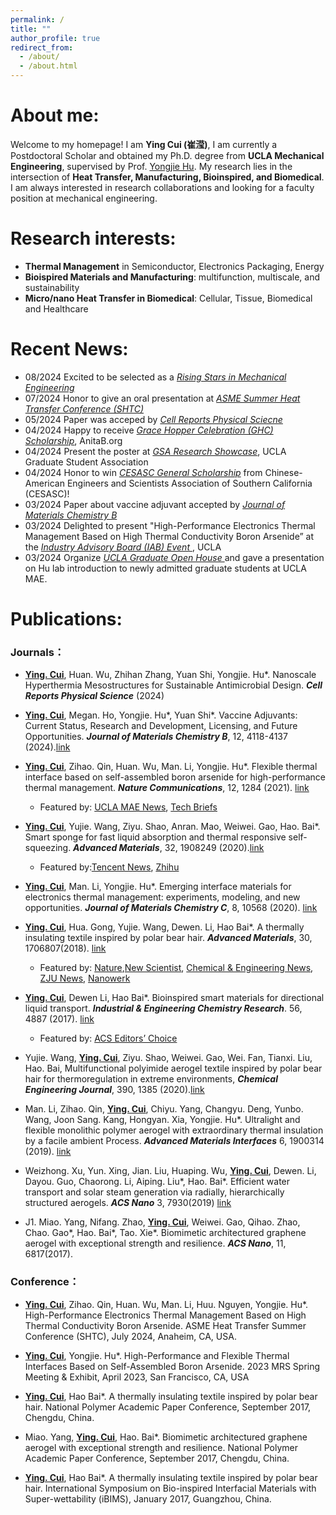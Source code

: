 ```yaml
---
permalink: /
title: ""
author_profile: true
redirect_from: 
  - /about/
  - /about.html
---
```



# About me:
Welcome to my homepage! I am **Ying Cui (崔滢)**, I am currently a Postdoctoral Scholar and obtained my Ph.D. degree from **UCLA Mechanical Engineering**, supervised by Prof. [Yongjie Hu](http://hu.seas.ucla.edu/). 
My research lies in the intersection of **Heat Transfer, Manufacturing, Bioinspired, and Biomedical**. 
I am always interested in research collaborations and looking for a faculty position at mechanical engineering. 

# Research interests:
- **Thermal Management** in Semiconductor, Electronics Packaging, Energy
- **Bioispired Materials and Manufacturing**: multifunction, multiscale, and sustainability
- **Micro/nano Heat Transfer in Biomedical**: Cellular, Tissue, Biomedical and Healthcare


# Recent News:
- 08/2024  Excited to be selected as a *<ins>Rising Stars in Mechanical Engineering*
- 07/2024  Honor to give an oral presentation at *<ins>ASME Summer Heat Transfer Conference (SHTC)*
- 05/2024  Paper was acceped by *<ins>Cell Reports Physical Sciecne</ins>*
- 04/2024  Happy to receive *<ins>Grace Hopper Celebration (GHC) Scholarship</ins>*, AnitaB.org
- 04/2024  Present the poster at *<ins>GSA Research Showcase</ins>*, UCLA Graduate Student Association
- 04/2024  Honor to win *<ins>CESASC General Scholarship</ins>* from Chinese-American Engineers and Scientists Association of Southern California (CESASC)!
- 03/2024  Paper about vaccine adjuvant accepted by  *<ins>Journal of Materials Chemistry B </ins>*
- 03/2024  Delighted to present "High-Performance Electronics Thermal Management Based on High Thermal Conductivity Boron Arsenide” at the  *<ins>Industry Advisory Board (IAB) Event </ins>*, UCLA
- 03/2024  Organize *<ins>UCLA Graduate Open House </ins>* and gave a presentation on Hu lab introduction to newly admitted graduate students at UCLA MAE.

# Publications:
### Journals：
- **<ins>Ying. Cui</ins>**, Huan. Wu, Zhihan Zhang, Yuan Shi, Yongjie. Hu*. Nanoscale Hyperthermia Mesostructures for Sustainable Antimicrobial Design. ***Cell Reports Physical Science*** (2024)
- **<ins>Ying. Cui</ins>**, Megan. Ho, Yongjie. Hu*, Yuan Shi*. Vaccine Adjuvants: Current Status, Research and Development, Licensing, and Future Opportunities. ***Journal of Materials Chemistry B***, 12, 4118-4137 (2024).[link](https://pubs.rsc.org/en/content/articlelanding/2024/tb/d3tb02861e)
- **<ins>Ying. Cui</ins>**, Zihao. Qin, Huan. Wu, Man. Li, Yongjie. Hu*. Flexible thermal interface based on self-assembled boron arsenide for high-performance thermal management. ***Nature Communications***, 12, 1284 (2021). [link](https://www.nature.com/articles/s41467-021-21531-7)
  - Featured by: [UCLA MAE News](https://www.mae.ucla.edu/professor-yongjie-hus-group-self-assembled-manufacturing-for-thermal-management-of-wearable-electronics-and-robotics/), [Tech Briefs](https://www.techbriefs.com/component/content/article/40049-to-handle-the-heat-researchers-add-boron-arsenide-to-high-power-computer-chips)
- **<ins>Ying. Cui</ins>**, Yujie. Wang, Ziyu. Shao, Anran. Mao, Weiwei. Gao, Hao. Bai*. Smart sponge for fast liquid absorption and thermal responsive self-squeezing. ***Advanced Materials***, 32, 1908249 (2020).[link](https://onlinelibrary.wiley.com/doi/full/10.1002/adma.201908249)
  - Featured by:[Tencent News](https://new.qq.com/rain/a/20200223A079ZI00), [Zhihu](https://zhuanlan.zhihu.com/p/108609465)
      
- **<ins>Ying. Cui</ins>**, Man. Li, Yongjie. Hu*. Emerging interface materials for electronics thermal management: experiments, modeling, and new opportunities. ***Journal of Materials Chemistry C***, 8, 10568 (2020). [link](https://pubs.rsc.org/en/content/articlelanding/2020/tc/c9tc05415d)

- **<ins>Ying. Cui</ins>**, Hua. Gong, Yujie. Wang, Dewen. Li, Hao Bai*. A thermally insulating textile inspired by polar bear hair. ***Advanced Materials***, 30, 1706807(2018). [link](https://onlinelibrary.wiley.com/doi/full/10.1002/adma.201706807)
   - Featured by: [Nature](https://www.nature.com/articles/d41586-018-02346-x),[New Scientist](https://www.newscientist.com/article/2161703-bunnies-draped-in-fake-polar-bear-fur-are-both-cosy-and-stealthy/), [Chemical & Engineering News](https://cen.acs.org/articles/96/i9/Polar-bear-hair-inspires-stealth-fabric.html), [ZJU News](https://www.zju.edu.cn/english/2018/0302/c19573a811162/page.htm), [Nanowerk](https://www.nanowerk.com/nanotechnology_articles/newsid=49443.php)
       
  
- **<ins>Ying. Cui</ins>**, Dewen Li, Hao Bai*. Bioinspired smart materials for directional liquid transport. ***Industrial & Engineering Chemistry Research***. 56, 4887 (2017). [link](https://pubs.acs.org/doi/10.1021/acs.iecr.7b00583) 
  - Featured by: [ACS Editors’ Choice](https://pubs.acs.org/doi/10.1021/acs.iecr.7b00583)

- Yujie. Wang, **<ins>Ying. Cui</ins>**, Ziyu. Shao, Weiwei. Gao, Wei. Fan, Tianxi. Liu, Hao. Bai, Multifunctional polyimide aerogel textile inspired by polar bear hair for thermoregulation in extreme environments, ***Chemical Engineering Journal***, 390, 1385 (2020).[link](https://www.sciencedirect.com/science/article/pii/S1385894720306148)
  
- Man. Li, Zihao. Qin, **<ins>Ying. Cui</ins>**, Chiyu. Yang, Changyu. Deng, Yunbo. Wang, Joon Sang. Kang, Hongyan. Xia, Yongjie. Hu*. Ultralight and flexible monolithic polymer aerogel with extraordinary thermal insulation by a facile ambient Process. ***Advanced Materials Interfaces*** 6, 1900314 (2019). [link](https://onlinelibrary.wiley.com/doi/full/10.1002/admi.201900314)

- Weizhong. Xu, Yun. Xing, Jian. Liu, Huaping. Wu, **<ins>Ying. Cui</ins>**, Dewen. Li, Dayou. Guo, Chaorong. Li, Aiping. Liu*, Hao. Bai*. Efficient water transport and solar steam generation via radially, hierarchically structured aerogels. ***ACS Nano*** 3, 7930(2019) [link](https://pubs.acs.org/doi/10.1021/acsnano.9b02331)

- J1. Miao. Yang, Nifang. Zhao, **<ins>Ying. Cui</ins>**, Weiwei. Gao, Qihao. Zhao, Chao. Gao*, Hao. Bai*, Tao. Xie*. Biomimetic architectured graphene aerogel with exceptional strength and resilience. ***ACS Nano***, 11, 6817(2017).

### Conference：
- **<ins>Ying. Cui</ins>**, Zihao. Qin, Huan. Wu, Man. Li, Huu. Nguyen, Yongjie. Hu*. High-Performance Electronics Thermal Management Based on High Thermal Conductivity Boron Arsenide. ASME Heat Transfer Summer Conference (SHTC), July 2024, Anaheim, CA, USA.

- **<ins>Ying. Cui</ins>**, Yongjie. Hu*. High-Performance and Flexible Thermal Interfaces Based on Self-Assembled Boron Arsenide. 2023 MRS Spring Meeting & Exhibit, April 2023, San Francisco, CA, USA

- **<ins>Ying. Cui</ins>**, Hao Bai*. A thermally insulating textile inspired by polar bear hair. National Polymer Academic Paper Conference, September 2017, Chengdu, China.

- Miao. Yang, **<ins>Ying. Cui</ins>**, Hao. Bai*. Biomimetic architectured graphene aerogel with exceptional strength and resilience. National Polymer Academic Paper Conference, September 2017, Chengdu, China.

- **<ins>Ying. Cui</ins>**, Hao Bai*. A thermally insulating textile inspired by polar bear hair. International Symposium on Bio-inspired Interfacial Materials with Super-wettability (iBIMS), January 2017, Guangzhou, China.


